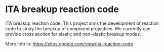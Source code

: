 # ITA breakup reaction code

ITA breakup reaction code: This project aims the development of reaction code to study the breakup of compound projectiles. We currently can provide cross section for elastic and non-elastic breakup modes.

More info in: https://sites.google.com/view/ita-reaction-code

